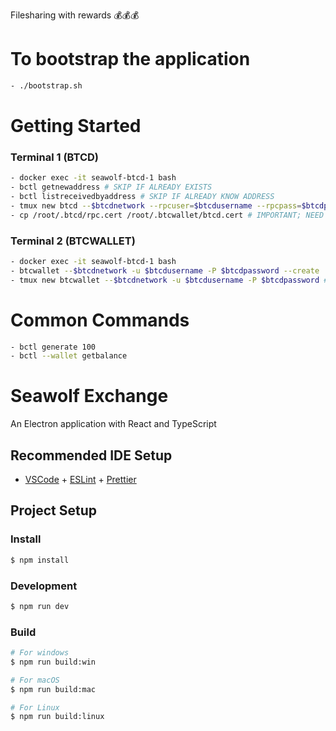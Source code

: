 Filesharing with rewards 💰💰💰

# To bootstrap the application

```bash
- ./bootstrap.sh
```

# Getting Started

### Terminal 1 (BTCD)

```bash
- docker exec -it seawolf-btcd-1 bash
- bctl getnewaddress # SKIP IF ALREADY EXISTS
- bctl listreceivedbyaddress # SKIP IF ALREADY KNOW ADDRESS
- tmux new btcd --$btcdnetwork --rpcuser=$btcdusername --rpcpass=$btcdpassword --miningaddr SZoGnna9NsjkZWusgFJ3DGirJpq22GqmES # Start btcd with a mining address
- cp /root/.btcd/rpc.cert /root/.btcwallet/btcd.cert # IMPORTANT; NEED TO BE DONE BEFORE FIRST STEP IF NOT FIRST TIME
```

### Terminal 2 (BTCWALLET)

```bash
- docker exec -it seawolf-btcd-1 bash
- btcwallet --$btcdnetwork -u $btcdusername -P $btcdpassword --create  # Run this once to create a wallet; use the seed in discord
- tmux new btcwallet --$btcdnetwork -u $btcdusername -P $btcdpassword # Run this anytime u want to start the wallet
```

# Common Commands

```bash
- bctl generate 100
- bctl --wallet getbalance
```

# Seawolf Exchange

An Electron application with React and TypeScript

## Recommended IDE Setup

- [VSCode](https://code.visualstudio.com/) + [ESLint](https://marketplace.visualstudio.com/items?itemName=dbaeumer.vscode-eslint) + [Prettier](https://marketplace.visualstudio.com/items?itemName=esbenp.prettier-vscode)

## Project Setup

### Install

```bash
$ npm install
```

### Development

```bash
$ npm run dev
```

### Build

```bash
# For windows
$ npm run build:win

# For macOS
$ npm run build:mac

# For Linux
$ npm run build:linux
```
